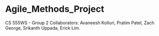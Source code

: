 # Agile_Methods_Project
CS 555WS - Group 2
Collaborators: Avaneesh Kolluri, Pratim Patel, Zach George, Srikanth Uppada, Erick Lim.
